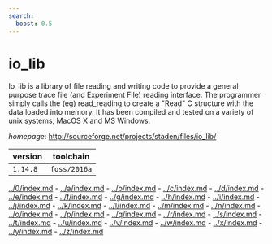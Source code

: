 ```yaml
---
search:
  boost: 0.5
---
```

# io_lib

Io_lib is a library of file reading and writing code to provide a general purpose trace file (and  Experiment File) reading interface. The programmer simply calls the (eg) read_reading to create a "Read" C structure  with the data loaded into memory. It has been compiled and tested on a variety of unix systems, MacOS X and MS   Windows.

*homepage*: <http://sourceforge.net/projects/staden/files/io_lib/>

version | toolchain
--------|----------
``1.14.8`` | ``foss/2016a``

[../0/index.md](0) - [../a/index.md](a) - [../b/index.md](b) - [../c/index.md](c) - [../d/index.md](d) - [../e/index.md](e) - [../f/index.md](f) - [../g/index.md](g) - [../h/index.md](h) - [../i/index.md](i) - [../j/index.md](j) - [../k/index.md](k) - [../l/index.md](l) - [../m/index.md](m) - [../n/index.md](n) - [../o/index.md](o) - [../p/index.md](p) - [../q/index.md](q) - [../r/index.md](r) - [../s/index.md](s) - [../t/index.md](t) - [../u/index.md](u) - [../v/index.md](v) - [../w/index.md](w) - [../x/index.md](x) - [../y/index.md](y) - [../z/index.md](z)

